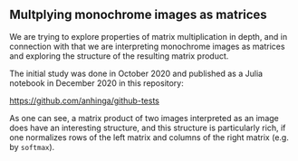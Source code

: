 ## Multplying monochrome images as matrices

We are trying to explore properties of matrix multiplication in depth, 
and in connection with that we are interpreting monochrome images
as matrices and exploring the structure of the resulting matrix product.

The initial study was done in October 2020 and published as a Julia notebook
in December 2020 in this repository:

https://github.com/anhinga/github-tests

As one can see, a matrix product of two images interpreted as an image does
have an interesting structure, and this structure is particularly rich,
if one normalizes rows of the left matrix and columns of the right matrix
(e.g. by `softmax`).

